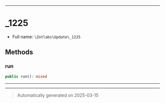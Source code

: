 ***

# _1225





* Full name: `\Zotlabs\Update\_1225`




## Methods


### run



```php
public run(): mixed
```












***


***
> Automatically generated on 2025-03-15
